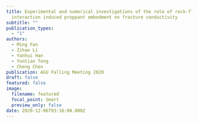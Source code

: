 ```yaml
---
title: Experimental and numerical investigations of the role of rock-fluid
  interaction induced proppant embedment on fracture conductivity
subtitle: ""
publication_types:
  - "1"
authors:
  - Ming Fan
  - Zihao Li
  - Yanhui Han
  - Yuntian Teng
  - Cheng Chen
publication: AGU Falling Meeting 2020
draft: false
featured: false
image:
  filename: featured
  focal_point: Smart
  preview_only: false
date: 2020-12-06T03:16:00.000Z
---
```

